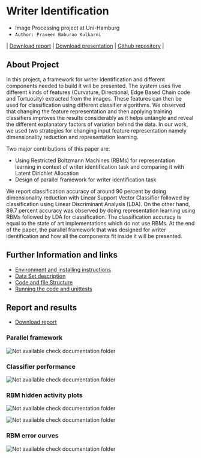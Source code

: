 
# Writer Identification


+ Image Processing project at Uni-Hamburg
+ `Author: Praveen Baburao Kulkarni`


| [Download report](https://github.com/praveenneuron/WriterIdentification/blob/master/documentation/final_report.pdf) | [Download presentation](https://github.com/praveenneuron/WriterIdentification/blob/master/documentation/final_presentation.pdf) | [Github repository](https://github.com/praveenneuron/WriterIdentification) |


## About Project

In this project, a framework for writer identification and different components needed to build it will be presented. The system uses five different kinds of features (Curvature, Directional, Edge Based Chain code and Tortuosity) extracted from the images. These features can then be used for classification using different classifier algorithms. We observed that changing the feature representation and then applying training classifiers improves the results considerably as it helps untangle and reveal the different explanatory factors of variation behind the data. In our work, we used two strategies for changing input feature representation namely dimensionality reduction and representation learning.

Two major contributions of this paper are:

+ Using Restricted Boltzmann Machines (RBMs) for representation learning in context of writer identification task and comparing it with Latent Dirichlet Allocation
+ Design of parallel framework for writer identification task

We report classification accuracy of around 90 percent by doing dimensionality reduction with Linear Support Vector Classifier followed by classification using Linear Discriminant Analysis (LDA). On the other hand, 89.7 percent accuracy was observed by doing  representation learning using RBMs followed by LDA for classification. The classification accuracy is equal to the state of art implementations which do not use RBMs. At the end of the paper, the parallel framework that was designed for writer identification and how all the components fit inside it will be presented.


## Further Information and links
+ [Environment and installing instructions](http://spikingneurons.github.io/writer_identification_doc/html/md_installation.html)
+ [Data Set description](http://spikingneurons.github.io/writer_identification_doc/html/md_about_dataset.html)
+ [Code and file Structure](http://spikingneurons.github.io/writer_identification_doc/html/md_code_structure.html)
+ [Running the code and unittests](http://spikingneurons.github.io/writer_identification_doc/html/md_running_code.html)


## Report and results
+ [Download report](https://github.com/praveenneuron/WriterIdentification/blob/master/documentation/final_report.pdf)

### Parallel framework

![Not available check documentation folder](documentation/images/parallelframework.png?raw=true "Parallel framework")

### Classifier performance

![Not available check documentation folder](documentation/images/classifierbenchmark.png?raw=true "Parallel framework")

### RBM hidden activity plots

![Not available check documentation folder](documentation/images/rbmcontor.png?raw=true "Parallel framework")

![Not available check documentation folder](documentation/images/rbm3d.png?raw=true "Parallel framework")

### RBM error curves

![Not available check documentation folder](documentation/images/rbmerror.png?raw=true "Parallel framework")



